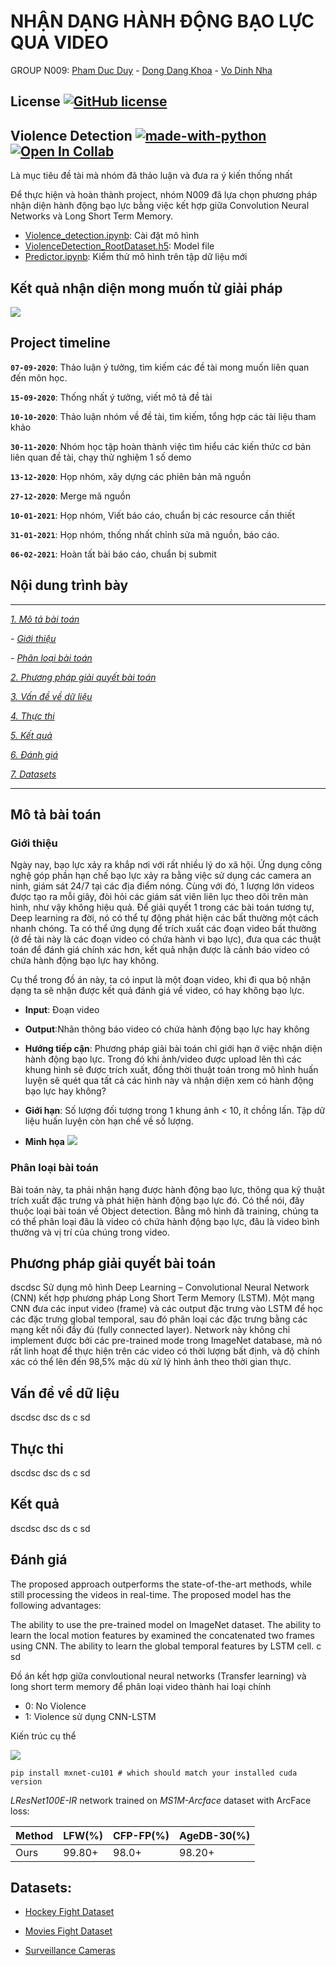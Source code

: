 # NHẬN DẠNG HÀNH ĐỘNG BẠO LỰC QUA VIDEO 
GROUP N009: [Pham Duc Duy](duypd.13@grad.uit.edu.vn ) - [Dong Dang Khoa](khoadd.14@grad.uit.edu.vn) - [Vo Dinh Nha](nhavd.14@grad.uit.edu.vn)

## License [![GitHub license](https://img.shields.io/github/license/Naereen/StrapDown.js.svg)](https://github.com/Naereen/StrapDown.js/blob/master/LICENSE)


## Violence Detection [![made-with-python](https://img.shields.io/badge/Made%20with-Python-1f425f.svg)](https://www.python.org/) [![Open In Collab](https://colab.research.google.com/assets/colab-badge.svg)](https://colab.research.google.com)
Là mục tiêu đề tài mà nhóm đã thảo luận và đưa ra ý kiến thống nhất

Để thực hiện và hoàn thành project, nhóm N009 đã lựa chọn phương pháp nhận diện hành động bạo lực bằng việc kết hợp giữa Convolution Neural Networks và Long Short Term Memory.

- [Violence_detection.ipynb](https://github.com/nhavd/CS2225.CH1501/blob/master/Violence%20Detection/Violence_detection.ipynb): Cài đặt mô hình
- [ViolenceDetection_RootDataset.h5](https://drive.google.com/drive/folders/1af1PtjjSYbQG8keQ--QoTEAWpzerzFt_?usp=sharing): Model file
- [Predictor.ipynb](https://github.com/nhavd/CS2225.CH1501/blob/master/Violence%20Detection/Predictor.ipynb): Kiểm thử mô hình trên tập dữ liệu mới 

## Kết quả nhận diện mong muốn từ giải pháp
![](images/result1.png)

## Project timeline

**`07-09-2020`**: Thảo luận ý tưởng, tìm kiếm các đề tài mong muốn liên quan đến môn học.

**`15-09-2020`**: Thống nhất ý tưởng, viết mô tả đề tài

**`10-10-2020`**: Thảo luận nhóm về đề tài, tìm kiếm, tổng hợp các tài liệu tham khảo

**`30-11-2020`**: Nhóm học tập hoàn thành việc tìm hiểu các kiến thức cơ bản liên quan đề tài, chạy thử nghiệm 1 số demo

**`13-12-2020`**: Họp nhóm, xây dựng các phiên bản mã nguồn 

**`27-12-2020`**: Merge mã nguồn

**`10-01-2021`**: Họp nhóm, Viết báo cáo, chuẩn bị các resource cần thiết 

**`31-01-2021`**: Họp nhóm, thống nhất chỉnh sửa mã nguồn, báo cáo. 

**`06-02-2021`**: Hoàn tất bài báo cáo, chuẩn bị submit

## Nội dung trình bày
*********************************************************************************************
*[1. Mô tả bài toán](#mô-tả-bài-toán)*

*- [Giới thiệu](#giới-thiệu)*

*- [Phân loại bài toán](#phân-loại-bài-toán)*

*[2. Phương pháp giải quyết bài toán](#phương-pháp-giải-quyết-bài-toán)*

*[3. Vấn đề về dữ liệu](#vấn-đề-về-dữ-liệu)*

*[4. Thực thi](#thực-thi)*

*[5. Kết quả](#kết-quả)*

*[6. Đánh giá](#đánh-giá)*

*[7. Datasets](#datasets)*
*********************************************************************************************

## Mô tả bài toán

### Giới thiệu

Ngày nay, bạo lực xảy ra khắp nơi với rất nhiều lý do xã hội. Ứng dụng công nghệ góp phần hạn chế bạo lực xảy ra bằng việc sử dụng các camera an ninh, giám sát 24/7 tại các địa điểm nóng. Cùng với đó, 1 lượng lớn videos được tạo ra mỗi giây, đòi hỏi các giám sát viên liên lục theo dõi trên màn hình, như vậy không hiệu quả. Để giải quyết 1 trong các bài toán tương tự, Deep learning ra đời, nó có thể tự động phát hiện các bất thường một cách nhanh chóng. Ta có thể ứng dụng để trích xuất các đoạn video bất thường (ở đề tài này là các đoạn video có chứa hành vi bạo lực), đưa qua các thuật toán để đánh giá chính xác hơn, kết quả nhận được là cảnh báo video có chứa hành động bạo lực hay không.

Cụ thể trong đồ án này, ta có input là một đoạn video, khi đi qua bộ nhận dạng ta sẽ nhận được kết quả đánh giá về video, có hay không bạo lực.

- <b>Input</b>: Đoạn video

- <b>Output</b>:Nhãn thông báo video có chứa hành động bạo lực hay không

- <b>Hướng tiếp cận</b>: Phương pháp giải bài toán chỉ giới hạn ở việc nhận diện hành động bạo lực. Trong đó khi ảnh/video được upload lên thì các khung hình sẽ được trích xuất, đồng thời thuật toán trong mô hình huấn luyện sẽ quét qua tất cả các hình này và nhận diện xem có hành động bạo lực hay không?

- <b>Giới hạn</b>: Số lượng đối tượng trong 1 khung ảnh < 10, ít chồng lấn. Tập dữ liệu huấn luyện còn hạn chế về số lượng.

- <b>Minh họa</b>
![](images/minhhoa.png)


### Phân loại bài toán

Bài toán này, ta phải nhận hạng được hành động bạo lực, thông qua kỹ thuật trích xuất đặc trưng và phát hiện hành động bạo lực đó. Có thể nói, đây thuộc loại bài toán về Object detection. Bằng mô hình đã training, chúng ta có thể phân loại đâu là video có chứa hành động bạo lực, đâu là video bình thường và vị trí của chúng trong video.

## Phương pháp giải quyết bài toán

dscdsc
Sử dụng mô hình Deep Learning – Convolutional Neural Network (CNN) kết hợp phương pháp Long Short Term Memory (LSTM). Một mạng CNN đưa các input video (frame) và các output đặc trưng vào LSTM để học các đặc trưng global temporal, sau đó phân loại các đặc trưng bằng các mạng kết nối đầy đủ (fully connected layer). Network này không chỉ implement được bởi các pre-trained mode trong ImageNet database, mà nó rất linh hoạt để thực hiện trên các video có thời lượng bất định, và độ chính xác có thể lên đến 98,5% mặc dù xử lý hình ảnh theo thời gian thực.



## Vấn đề về dữ liệu

dscdsc
dsc
ds
c
sd

## Thực thi

dscdsc
dsc
ds
c
sd

## Kết quả

dscdsc
dsc
ds
c
sd

## Đánh giá

The proposed approach outperforms the state-of-the-art methods, while still processing the videos in real-time. The proposed model has the following advantages:

The ability to use the pre-trained model on ImageNet dataset.
The ability to learn the local motion features by examined the concatenated two frames using CNN.
The ability to learn the global temporal features by LSTM cell.
c
sd

Đồ án kết hợp giữa convloutional neural networks (Transfer learning) và long short term memory để  phân loại video thành hai loại chính 
* 0: No Violence 
* 1: Violence
sử dụng CNN-LSTM

Kiến trúc cụ thể

![](images/model.png)






```
pip install mxnet-cu101 # which should match your installed cuda version
```


*LResNet100E-IR* network trained on *MS1M-Arcface* dataset with ArcFace loss:

| Method  | LFW(%) | CFP-FP(%) | AgeDB-30(%) |  
| ------- | ------ | --------- | ----------- |  
|  Ours   | 99.80+ | 98.0+     | 98.20+      |   




## Datasets:

* [Hockey Fight Dataset](https://academictorrents.com/details/38d9ed996a5a75a039b84cf8a137be794e7cee89)

* [Movies Fight Dataset](https://academictorrents.com/details/70e0794e2292fc051a13f05ea6f5b6c16f3d3635)

* [Surveillance Cameras](https://github.com/sayibet/fight-detection-surv-dataset)
